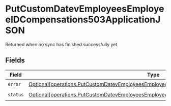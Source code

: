 # PutCustomDatevEmployeesEmployeeIDCompensations503ApplicationJSON

Returned when no sync has finished successfully yet


## Fields

| Field                                                                                                                                                                                                | Type                                                                                                                                                                                                 | Required                                                                                                                                                                                             | Description                                                                                                                                                                                          |
| ---------------------------------------------------------------------------------------------------------------------------------------------------------------------------------------------------- | ---------------------------------------------------------------------------------------------------------------------------------------------------------------------------------------------------- | ---------------------------------------------------------------------------------------------------------------------------------------------------------------------------------------------------- | ---------------------------------------------------------------------------------------------------------------------------------------------------------------------------------------------------- |
| `error`                                                                                                                                                                                              | [Optional[operations.PutCustomDatevEmployeesEmployeeIDCompensations503ApplicationJSONError]](undefined/models/operations/putcustomdatevemployeesemployeeidcompensations503applicationjsonerror.md)   | :heavy_check_mark:                                                                                                                                                                                   | N/A                                                                                                                                                                                                  |
| `status`                                                                                                                                                                                             | [Optional[operations.PutCustomDatevEmployeesEmployeeIDCompensations503ApplicationJSONStatus]](undefined/models/operations/putcustomdatevemployeesemployeeidcompensations503applicationjsonstatus.md) | :heavy_check_mark:                                                                                                                                                                                   | N/A                                                                                                                                                                                                  |